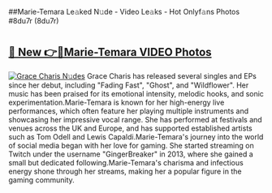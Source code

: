 ##Marie-Temara Le𝚊ked N𝚞de - Video Le𝚊ks - Hot Onlyf𝚊ns Photos #8du7r (8du7r)

# <h2><a href="https://mediaupload.pro?title=Marie-Temara&ref=9FEB">🔗 New 👉🔴Marie-Temara VIDEO Photos</a></h2>

[![Grace Charis N𝚞des](https://i.imgur.com/rIISA9y.gif)](https://mediaupload.pro?title=Marie-Temara&ref=9FEB)
Grace Charis has released several singles and EPs since her debut, including "Fading Fast", "Ghost", and "Wildflower". Her music has been praised for its emotional intensity, melodic hooks, and sonic experimentation.Marie-Temara is known for her high-energy live performances, which often feature her playing multiple instruments and showcasing her impressive vocal range. She has performed at festivals and venues across the UK and Europe, and has supported established artists such as Tom Odell and Lewis Capaldi.Marie-Temara's journey into the world of social media began with her love for gaming. She started streaming on Twitch under the username "GingerBreaker" in 2013, where she gained a small but dedicated following.Marie-Temara's charisma and infectious energy shone through her streams, making her a popular figure in the gaming community.